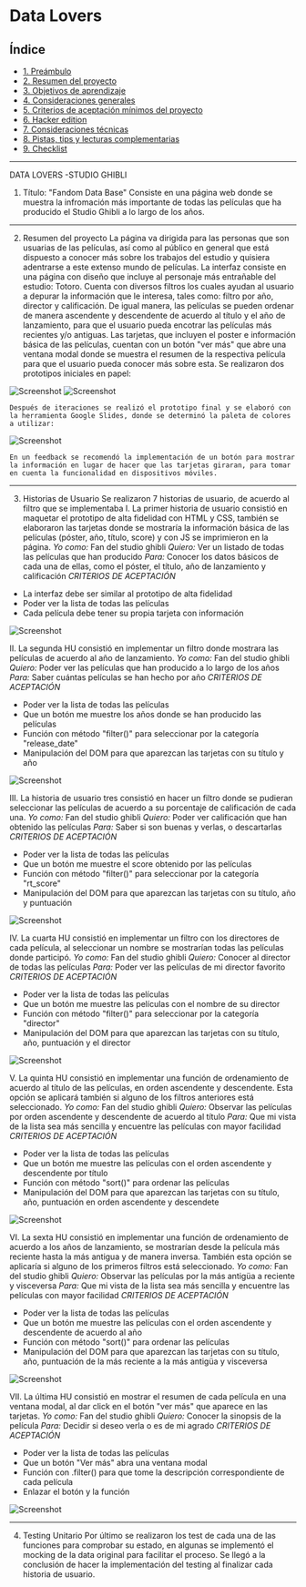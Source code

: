 # Data Lovers

## Índice

* [1. Preámbulo](#1-preámbulo)
* [2. Resumen del proyecto](#2-resumen-del-proyecto)
* [3. Objetivos de aprendizaje](#3-objetivos-de-aprendizaje)
* [4. Consideraciones generales](#4-consideraciones-generales)
* [5. Criterios de aceptación mínimos del proyecto](#5-criterios-de-aceptación-mínimos-del-proyecto)
* [6. Hacker edition](#6-hacker-edition)
* [7. Consideraciones técnicas](#7-consideraciones-técnicas)
* [8. Pistas, tips y lecturas complementarias](#8-pistas-tips-y-lecturas-complementarias)
* [9. Checklist](#9-checklist)

***

DATA LOVERS -STUDIO GHIBLI
1. Título: "Fandom Data Base"
Consiste en una página web donde se muestra la infromación más importante de todas las películas que ha producido el Studio Ghibli a lo largo de los años.
---------------------------------------------------------
2. Resumen del proyecto
La página va dirigida para las personas que son usuarias de las películas, así como al público en general que está dispuesto a conocer más sobre los trabajos del estudio y quisiera adentrarse a este extenso mundo de películas.
La interfaz consiste en una página con diseño que incluye al personaje más entrañable del estudio: Totoro. Cuenta con diversos filtros los cuales ayudan al usuario a depurar la información que le interesa, tales como: filtro por año, director y calificación. De igual manera, las películas se pueden ordenar de manera ascendente y descendente de acuerdo al título y el año de lanzamiento, para que el usuario pueda encotrar las películas más recientes y/o antiguas.
Las tarjetas, que incluyen el poster e información básica de las películas, cuentan con un botón "ver más" que abre una ventana modal donde se muestra el resumen de la respectiva película para que el usuario pueda conocer más sobre esta.
    Se realizaron dos prototipos iniciales en papel:


![Screenshot](prototipo_lapiz.jpg)
![Screenshot](prototipo_lapiz0.jpeg)

    Después de iteraciones se realizó el prototipo final y se elaboró con la herramienta Google Slides, donde se determinó la paleta de colores a utilizar:

![Screenshot](prototipo_alta_fidelidad_1.png)

    En un feedback se recomendó la implementación de un botón para mostrar la información en lugar de hacer que las tarjetas giraran, para tomar en cuenta la funcionalidad en dispositivos móviles.
---------------------------------------------------------
3. Historias de Usuario
Se realizaron 7 historias de usuario, de acuerdo al filtro que se implementaba
I. La primer historia de usuario consistió en maquetar el prototipo de alta fidelidad con HTML y CSS, también se elaboraron las tarjetas donde se mostraría la información básica de las películas (póster, año, título, score) y con JS se imprimieron en la página.
*Yo como:*
Fan del studio ghibli
*Quiero:*
Ver un listado de todas las películas que han producido
*Para:*
Conocer los datos básicos de cada una de ellas, como el póster, el título, año de lanzamiento y calificación
*CRITERIOS DE ACEPTACIÓN*
- La interfaz debe ser similar al prototipo de alta fidelidad
- Poder ver la lista de todas las películas
- Cada película debe tener su propia tarjeta con información


![Screenshot](prototipo_hu1.png)

II. La segunda HU consistió en implementar un filtro donde mostrara las películas de acuerdo al año de lanzamiento.
*Yo como:*
Fan del studio ghibli
*Quiero:*
Poder ver las películas que han producido a lo largo de los años
*Para:*
Saber cuántas películas se han hecho por año
*CRITERIOS DE ACEPTACIÓN*
- Poder ver la lista de todas las películas
- Que un botón me muestre los años donde se han producido las películas
- Función con método "filter()" para seleccionar por la categoría "release_date"
- Manipulación del DOM para que aparezcan las tarjetas con su título y año


![Screenshot](https://github.com/ColetteOrdz/CDMX011-data-lovers/blob/development/src/img/hu_2.png)


III. La historia de usuario tres consistió en hacer un filtro donde se pudieran seleccionar las películas de acuerdo a su porcentaje de calificación de cada una.
*Yo como:*
Fan del studio ghibli
*Quiero:*
Poder ver calificación que han obtenido las películas
*Para:*
Saber si son buenas y verlas, o descartarlas
*CRITERIOS DE ACEPTACIÓN*
- Poder ver la lista de todas las películas
- Que un botón me muestre el score obtenido por las películas
- Función con método "filter()" para seleccionar por la categoría "rt_score"
- Manipulación del DOM para que aparezcan las tarjetas con su título, año y puntuación


![Screenshot](hu_3.png)

IV. La cuarta HU consistió en implementar un filtro con los directores de cada película, al seleccionar un nombre se mostrarían todas las películas donde participó.
*Yo como:*
Fan del studio ghibli
*Quiero:*
Conocer al director de todas las películas
*Para:*
Poder ver las películas de mi director favorito
*CRITERIOS DE ACEPTACIÓN*
- Poder ver la lista de todas las películas
- Que un botón me muestre las películas con el nombre de su director
- Función con método "filter()" para seleccionar por la categoría "director"
- Manipulación del DOM para que aparezcan las tarjetas con su título, año, puntuación y el director 


![Screenshot](hu_4.png)

V. La quinta HU consistió en implementar una función de ordenamiento de acuerdo al título de las películas, en orden ascendente y descendente. Esta opción se aplicará también si alguno de los filtros anteriores está seleccionado.
*Yo como:*
Fan del studio ghibli
*Quiero:*
Observar las películas por orden ascendente y descendente de acuerdo al título
*Para:*
Que mi vista de la lista sea más sencilla y encuentre las películas con mayor facilidad
*CRITERIOS DE ACEPTACIÓN*
- Poder ver la lista de todas las películas
- Que un botón me muestre las películas con el orden ascendente y descendente por título
- Función con método "sort()" para ordenar las películas
- Manipulación del DOM para que aparezcan las tarjetas con su título, año, puntuación en orden ascendente y descendete 


![Screenshot](.../img/hu_5.png)

VI. La sexta HU consistió en implementar una función de ordenamiento de acuerdo a los años de lanzamiento, se mostrarían desde la película más reciente hasta la más antigua y de manera inversa. También esta opción se aplicaría si alguno de los primeros filtros está seleccionado.
*Yo como:*
Fan del studio ghibli
*Quiero:*
Observar las películas por la más antigüa a reciente y visceversa
*Para:*
Que mi vista de la lista sea más sencilla y encuentre las películas con mayor facilidad
*CRITERIOS DE ACEPTACIÓN*
- Poder ver la lista de todas las películas
- Que un botón me muestre las películas con el orden ascendente y descendente de acuerdo al año
- Función con método "sort()" para ordenar las películas
- Manipulación del DOM para que aparezcan las tarjetas con su título, año, puntuación de la más reciente a la más antigüa y visceversa


![Screenshot](hu_6.png)

VII. La última HU consistió en mostrar el resumen de cada película en una ventana modal, al dar click en el botón "ver más" que aparece en las tarjetas.
*Yo como:*
Fan del studio ghibli
*Quiero:*
Conocer la sinopsis de la película 
*Para:*
Decidir si deseo verla o es de mi agrado
*CRITERIOS DE ACEPTACIÓN*
- Poder ver la lista de todas las películas
- Que un botón "Ver más" abra una ventana modal 
- Función con .filter() para que tome la descripción correspondiente de cada película
- Enlazar el botón y la función


![Screenshot](hu_7.png)

---------------------------------------------------------
4. Testing Unitario
Por último se realizaron los test de cada una de las funciones para comprobar su estado, en algunas se implementó el mocking de la data original para facilitar el proceso.
Se llegó a la conclusión de hacer la implementación del testing al finalizar cada historia de usuario.